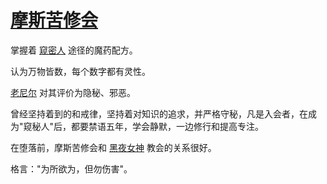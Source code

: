 # [摩斯苦修会](../团体/摩斯苦修会.md)

掌握着 [窥密人](../途径/窥密人.md) 途径的魔药配方。

认为万物皆数，每个数字都有灵性。

[老尼尔](../人物/老尼尔.md) 对其评价为隐秘、邪恶。

曾经坚持着到的和戒律，坚持着对知识的追求，并严格守秘，凡是入会者，在成为"窥秘人"后，都要禁语五年，学会静默，一边修行和提高专注。

在堕落前，摩斯苦修会和 [黑夜女神](../神明/黑夜女神.md) 教会的关系很好。

格言："为所欲为，但勿伤害"。


